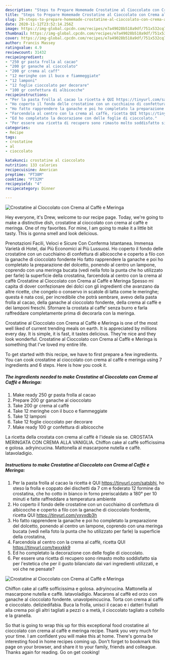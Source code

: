 ```yaml
---
description: "Steps to Prepare Homemade Crostatine al Cioccolato con Crema al Caffè e Meringa"
title: "Steps to Prepare Homemade Crostatine al Cioccolato con Crema al Caffè e Meringa"
slug: 29-steps-to-prepare-homemade-crostatine-al-cioccolato-con-crema-al-caffe-e-meringa
date: 2020-11-12T23:52:14.256Z
image: https://img-global.cpcdn.com/recipes/e7a49028b518a9df/751x532cq70/crostatine-al-cioccolato-con-crema-al-caffe-e-meringa-recipe-main-photo.jpg
thumbnail: https://img-global.cpcdn.com/recipes/e7a49028b518a9df/751x532cq70/crostatine-al-cioccolato-con-crema-al-caffe-e-meringa-recipe-main-photo.jpg
cover: https://img-global.cpcdn.com/recipes/e7a49028b518a9df/751x532cq70/crostatine-al-cioccolato-con-crema-al-caffe-e-meringa-recipe-main-photo.jpg
author: Francis Massey
ratingvalue: 4.9
reviewcount: 31432
recipeingredient:
- "250 gr pasta frolla al cacao"
- "200 gr ganache al cioccolato"
- "200 gr crema al caff"
- "12 meringhe con il buco e fiammeggiate"
- "12 lamponi"
- "12 foglie cioccolato per decorare"
- "100 gr confettura di albicocche"
recipeinstructions:
- "Per la pasta frolla al cacao la ricetta è QUI https://tinyurl.com/satsbhj, ho steso la frolla e coppato dei dischetti da 7 cm e foderato 12 formine da crostatina, che ho cotto in bianco in forno preriscaldato a 180° per 10 minuti e fatte raffreddare a temperatura ambiente"
- "Ho coperto il fondo delle crostatine con un cucchiaino di confettura di albicocche e coperto a filo con la ganache di cioccolato fondente, ricetta QUI https://tinyurl.com/yxyxdb3h"
- "Ho fatto rapprendere la ganache e poi ho completato la preparazione del dolcetto, ponendo al centro un lampone, coprendo con una meringa bucata (vedi nella foto la punta che ho utilizzato per farle) la superficie della crostatina,"
- "Farcendola al centro con la crema al caffè, ricetta QUI https://tinyurl.com/twxxkk9"
- "Ed ho completato la decorazione con delle foglie di cioccolato."
- "Per essere una ricetta di recupero sono rimasto molto soddisfatto sia per l&#39;estetica che per il gusto bilanciato dai vari ingredienti utilizzati, e voi che ne pensate?"
categories:
- Recipe
tags:
- crostatine
- al
- cioccolato

katakunci: crostatine al cioccolato 
nutrition: 133 calories
recipecuisine: American
preptime: "PT38M"
cooktime: "PT32M"
recipeyield: "4"
recipecategory: Dinner

---
```



![Crostatine al Cioccolato con Crema al Caffè e Meringa](https://img-global.cpcdn.com/recipes/e7a49028b518a9df/751x532cq70/crostatine-al-cioccolato-con-crema-al-caffe-e-meringa-recipe-main-photo.jpg)

Hey everyone, it's Drew, welcome to our recipe page. Today, we're going to make a distinctive dish, crostatine al cioccolato con crema al caffè e meringa. One of my favorites. For mine, I am going to make it a little bit tasty. This is gonna smell and look delicious.

Prenotazioni Facili, Veloci e Sicure Con Conferma Istantanea. Immensa Varietà di Hotel, dai Più Economici ai Più Lussuosi. Ho coperto il fondo delle crostatine con un cucchiaino di confettura di albicocche e coperto a filo con la ganache di cioccolato fondente Ho fatto rapprendere la ganache e poi ho completato la preparazione del dolcetto, ponendo al centro un lampone, coprendo con una meringa bucata (vedi nella foto la punta che ho utilizzato per farle) la superficie della crostatina, farcendola al centro con la crema al caffè Crostatine al Cioccolato con Crema al Caffè e Meringa Spesso mi capita di dover confezionare dei dolci con gli ingredienti che avanzano da altre ricette, che congelo o conservo in scatole di latta come le meringhe; questa è nata così, per incredibile che potrà sembrare, avevo della pasta frolla al cacao, della ganache al cioccolato fondente, della crema al caffè e dei lamponi freschi. Sfornare la crostata al caffe&#39; senza burro e farla raffreddare completamente prima di decorarla con la meringa.

Crostatine al Cioccolato con Crema al Caffè e Meringa is one of the most well liked of current trending meals on earth. It is appreciated by millions every day. It is simple, it is fast, it tastes delicious. They're nice and they look wonderful. Crostatine al Cioccolato con Crema al Caffè e Meringa is something that I've loved my entire life.


To get started with this recipe, we have to first prepare a few ingredients. You can cook crostatine al cioccolato con crema al caffè e meringa using 7 ingredients and 6 steps. Here is how you cook it.

<!--inarticleads1-->

##### The ingredients needed to make Crostatine al Cioccolato con Crema al Caffè e Meringa:

1. Make ready 250 gr pasta frolla al cacao
1. Prepare 200 gr ganache al cioccolato
1. Take 200 gr crema al caffè
1. Take 12 meringhe con il buco e fiammeggiate
1. Take 12 lamponi
1. Take 12 foglie cioccolato per decorare
1. Make ready 100 gr confettura di albicocche


La ricetta della crostata con crema al caffè è l&#39;ideale sia se. CROSTATA MERINGATA CON CREMA ALLA VANIGLIA. Chiffon cake al caffè sofficissima e golosa. adryincucina. Mattonella al mascarpone nutella e caffè. latavoladigio. 

<!--inarticleads2-->

##### Instructions to make Crostatine al Cioccolato con Crema al Caffè e Meringa:

1. Per la pasta frolla al cacao la ricetta è QUI https://tinyurl.com/satsbhj, ho steso la frolla e coppato dei dischetti da 7 cm e foderato 12 formine da crostatina, che ho cotto in bianco in forno preriscaldato a 180° per 10 minuti e fatte raffreddare a temperatura ambiente
1. Ho coperto il fondo delle crostatine con un cucchiaino di confettura di albicocche e coperto a filo con la ganache di cioccolato fondente, ricetta QUI https://tinyurl.com/yxyxdb3h
1. Ho fatto rapprendere la ganache e poi ho completato la preparazione del dolcetto, ponendo al centro un lampone, coprendo con una meringa bucata (vedi nella foto la punta che ho utilizzato per farle) la superficie della crostatina,
1. Farcendola al centro con la crema al caffè, ricetta QUI https://tinyurl.com/twxxkk9
1. Ed ho completato la decorazione con delle foglie di cioccolato.
1. Per essere una ricetta di recupero sono rimasto molto soddisfatto sia per l&#39;estetica che per il gusto bilanciato dai vari ingredienti utilizzati, e voi che ne pensate?
<img src="//assets-global.cpcdn.com/assets/icons/button_play-2c75c40dde080a61004c1f40b05d8f140eaff45d7e9e6481dc71c63d2e7c4909.png" alt="Crostatine al Cioccolato con Crema al Caffè e Meringa">

Chiffon cake al caffè sofficissima e golosa. adryincucina. Mattonella al mascarpone nutella e caffè. latavoladigio. Macarons al caffè ed orzo con ganache al cioccolato fondente. unavolpeincucina. Torta con crema al caffè e cioccolato. deliziedifabia. Buca la frolla, unisci il cacao e i datteri frullati alla crema poi gli altri tagliati a pezzi o a metà, il cioccolato tagliato a coltello e la granella. 

So that is going to wrap this up for this exceptional food crostatine al cioccolato con crema al caffè e meringa recipe. Thank you very much for your time. I am confident you will make this at home. There's gonna be interesting food in home recipes coming up. Don't forget to bookmark this page on your browser, and share it to your family, friends and colleague. Thanks again for reading. Go on get cooking!
